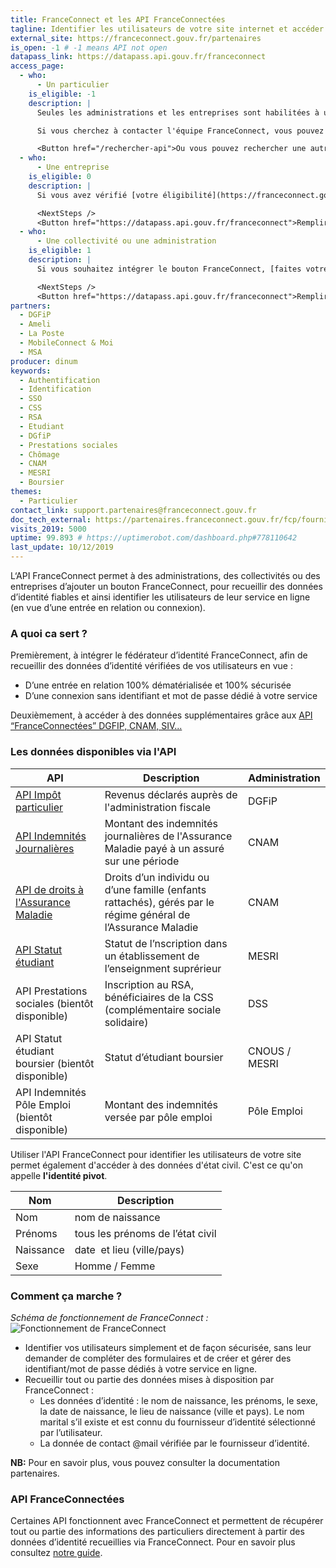 ```yaml
---
title: FranceConnect et les API FranceConnectées
tagline: Identifier les utilisateurs de votre site internet et accéder à certaines données d'identité certifiées. Accéder à des données supplémentaires via les API FranceConnectées
external_site: https://franceconnect.gouv.fr/partenaires
is_open: -1 # -1 means API not open
datapass_link: https://datapass.api.gouv.fr/franceconnect
access_page:
  - who:
      - Un particulier
    is_eligible: -1
    description: |
      Seules les administrations et les entreprises sont habilitées à utiliser l'API FranceConnect ou intégrer le bouton FranceConnect.

      Si vous cherchez à contacter l'équipe FranceConnect, vous pouvez écrire à [support@franceconnect.gouv.fr](mailto:support@franceconnect.gouv.fr)

      <Button href="/rechercher-api">Ou vous pouvez rechercher une autre API</Button>
  - who:
      - Une entreprise
    is_eligible: 0
    description: |
      Si vous avez vérifié [votre éligibilité](https://franceconnect.gouv.fr/partenaires), vous pouvez demander à [intégrer le bouton FranceConnect](https://datapass.api.gouv.fr/franceconnect).

      <NextSteps />
      <Button href="https://datapass.api.gouv.fr/franceconnect">Remplir une demande</Button>
  - who:
      - Une collectivité ou une administration
    is_eligible: 1
    description: |
      Si vous souhaitez intégrer le bouton FranceConnect, [faites votre demande d’accès](https://datapass.api.gouv.fr/franceconnect).

      <NextSteps />
      <Button href="https://datapass.api.gouv.fr/franceconnect">Remplir une demande</Button>
partners:
  - DGFiP
  - Ameli
  - La Poste
  - MobileConnect & Moi
  - MSA
producer: dinum
keywords:
  - Authentification
  - Identification
  - SSO
  - CSS
  - RSA
  - Etudiant
  - DGfiP
  - Prestations sociales
  - Chômage
  - CNAM
  - MESRI
  - Boursier
themes:
  - Particulier
contact_link: support.partenaires@franceconnect.gouv.fr
doc_tech_external: https://partenaires.franceconnect.gouv.fr/fcp/fournisseur-service
visits_2019: 5000
uptime: 99.893 # https://uptimerobot.com/dashboard.php#778110642
last_update: 10/12/2019
---
```


L‘API FranceConnect permet à des administrations, des collectivités ou des entreprises d’ajouter un bouton FranceConnect, pour recueillir des données d’identité fiables et ainsi identifier les utilisateurs de leur service en ligne (en vue d’une entrée en relation ou connexion).

### A quoi ca sert ?

Premièrement, à intégrer le fédérateur d’identité FranceConnect, afin de recueillir des données d’identité vérifiées de vos utilisateurs en vue :

- D’une entrée en relation 100% dématérialisée et 100% sécurisée
- D’une connexion sans identifiant et mot de passe dédié à votre service

Deuxièmement, à accéder à des données supplémentaires grâce aux [API “FranceConnectées” DGFIP, CNAM, SIV...](#api-franceconnectees)

### Les données disponibles via l'API

| API       | Description                                         |Administration   |
| --------- | ----------------------------------------------------|-----------------|
| [API Impôt particulier](https://api.gouv.fr/les-api/impot-particulier)  | Revenus déclarés auprès de l'administration fiscale |DGFiP   |
| [API Indemnités Journalières](https://api.gouv.fr/les-api/api-indemnites-journalieres-cnam)   | Montant des indemnités journalières de l'Assurance Maladie payé à un assuré sur une période|CNAM |
| [API de droits à l'Assurance Maladie](https://api.gouv.fr/les-api/api_ameli_droits_cnam) | Droits d’un individu ou d’une famille (enfants rattachés), gérés par le régime général de l’Assurance Maladie |CNAM   |
| [API Statut étudiant](https://api.gouv.fr/les-api/api-statut-etudiant)| Statut de l’nscription dans un établissement de l’enseignment suprérieur |MESRI   |
| API Prestations sociales (bientôt disponible)    | Inscription au RSA, bénéficiaires de la CSS (complémentaire sociale solidaire) |DSS |
| API Statut étudiant boursier (bientôt disponible)| Statut d’étudiant boursier  |CNOUS / MESRI                                          |
| API Indemnités Pôle Emploi (bientôt disponible)  | Montant des indemnités versée par pôle emploi   |Pôle Emploi                        |

Utiliser l'API FranceConnect pour identifier les utilisateurs de votre site permet également d'accéder à des données d'état civil. C'est ce qu'on appelle **l'identité pivot**.

| Nom       | Description                      |
| --------- | -------------------------------- |
| Nom       | nom de naissance                 |
| Prénoms   | tous les prénoms de l’état civil |
| Naissance | date  et lieu (ville/pays)       |
| Sexe      | Homme / Femme                    |

### Comment ça marche ?

_Schéma de fonctionnement de FranceConnect :_
![Fonctionnement de FranceConnect](/images/divers/franceConnect.png)

- Identifier vos utilisateurs simplement et de façon sécurisée, sans leur demander de compléter des formulaires et de créer et gérer des identifiant/mot de passe dédiés à votre service en ligne.
- Recueillir tout ou partie des données mises à disposition par FranceConnect :
  - Les données d’identité : le nom de naissance, les prénoms, le sexe, la date de naissance, le lieu de naissance (ville et pays). Le nom marital s’il existe et est connu du fournisseur d’identité sélectionné par l’utilisateur.
  - La donnée de contact @mail vérifiée par le fournisseur d’identité.

**NB:** Pour en savoir plus, vous pouvez consulter la <External href="https://partenaires.franceconnect.gouv.fr/documentation">documentation partenaires</External>.

### API FranceConnectées

Certaines API fonctionnent avec FranceConnect et permettent de récupérer tout ou partie des informations des particuliers directement à partir des données d’identité recueillies via FranceConnect. Pour en savoir plus consultez [notre guide](/guides/api-franceconnectees).

